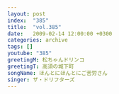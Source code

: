 ```yaml
---
layout: post
index:  "385"
title:  "vol.385"
date:   2009-02-14 12:00:00 +0300
categories: archive
tags: []
youtube: "385"
greetingM: 松ちゃんドリンコ
greetingT: 高須の城下町
songName: ほんとにほんとにご苦労さん
singer: ザ・ドリフターズ
---
```


